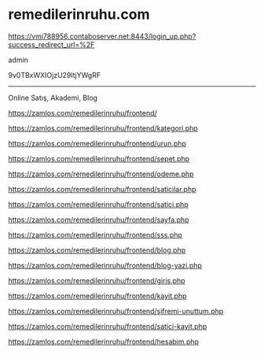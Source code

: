 # remedilerinruhu.com
https://vmi788956.contaboserver.net:8443/login_up.php?success_redirect_url=%2F

admin

9v0TBxWXIOjzU29ltjYWgRF


<hr>
Online Satış, Akademi, Blog

https://zamlos.com/remedilerinruhu/frontend/


https://zamlos.com/remedilerinruhu/frontend/kategori.php


https://zamlos.com/remedilerinruhu/frontend/urun.php


https://zamlos.com/remedilerinruhu/frontend/sepet.php


https://zamlos.com/remedilerinruhu/frontend/odeme.php


https://zamlos.com/remedilerinruhu/frontend/saticilar.php


https://zamlos.com/remedilerinruhu/frontend/satici.php


https://zamlos.com/remedilerinruhu/frontend/sayfa.php


https://zamlos.com/remedilerinruhu/frontend/sss.php


https://zamlos.com/remedilerinruhu/frontend/blog.php


https://zamlos.com/remedilerinruhu/frontend/blog-yazi.php


https://zamlos.com/remedilerinruhu/frontend/giris.php


https://zamlos.com/remedilerinruhu/frontend/kayit.php


https://zamlos.com/remedilerinruhu/frontend/sifremi-unuttum.php


https://zamlos.com/remedilerinruhu/frontend/satici-kayit.php


https://zamlos.com/remedilerinruhu/frontend/hesabim.php
